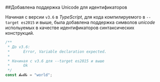 ##Добавлена поддержка Unicode для идентификаторов

Начиная с версии `v3.6` в *TypeScript*, для кода компилируемого в `--target es2015` и выше, была добавлена поддержка символов *unicode* испольуемых в качестве идентификаторов синтаксических конструкций.

`````typescript
/**
 * До v3.6:
 *      Error, Variable declaration expected.
 *      
 * Начиная с v3.6 для --target es2015 и выше
 *      Ok
 */
const 𝓱𝓮𝓵𝓵𝓸 = "world";
`````
